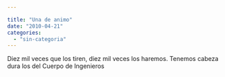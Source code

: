 ```yaml
---

title: "Una de animo"
date: "2010-04-21"
categories: 
  - "sin-categoria"
---
```


Diez mil veces que los tiren, diez mil veces los haremos. Tenemos cabeza dura los del Cuerpo de Ingenieros
